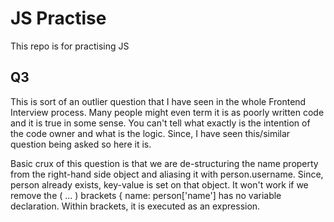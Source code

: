 # JS Practise
 This repo is for practising JS

## Q3

This is sort of an outlier question that I have seen in the whole Frontend Interview process. Many people might even term it is as poorly written code and it is true in some sense. You can't tell what exactly is the intention of the code owner and what is the logic. Since, I have seen this/similar question being asked so here it is.

Basic crux of this question is that we are de-structuring the name property from the right-hand side object and aliasing it with person.username. Since, person already exists, key-value is set on that object. It won't work if we remove the ( ... ) brackets { name: person['name'] has no variable declaration. Within brackets, it is executed as an expression.

